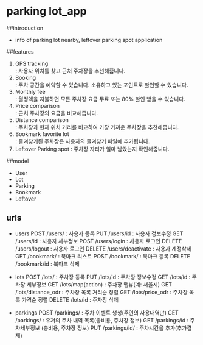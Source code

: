# parking lot_app

##introduction
- info of parking lot nearby, leftover parking spot application

##features
1. GPS tracking  
: 사용자 위치를 찾고 근처 주차장을 추천해줍니다.  
2. Booking  
: 주차 공간을 예약할 수 있습니다. 소유하고 있는 포인트로 할인할 수 있습니다.  
3. Monthly fee  
: 월정액을 지불하면 모든 주차장 요금 무료 또는 80% 할인 받을 수 있습니다.  
4. Price comparison  
: 근처 주차장의 요금을 비교해줍니다.  
5. Distance comparison  
: 주차장과 현재 위치 거리를 비교하여 가장 가까운 주차장을 추천해줍니다.  
6. Bookmark favorite lot  
: 즐겨찾기된 주차장은 사용자의 즐겨찾기 파일에 추가됩니다.  
7. Leftover Parking spot
: 주차장 자리가 얼마 남았는지 확인해줍니다.  

##model
- User
- Lot
- Parking
- Bookmark
- Leftover

## urls
- users
POST /users/ 
: 사용자 등록
PUT /users/id 
: 사용자 정보수정
GET /users/id 
: 사용자 세부정보
POST /users/login 
: 사용자 로그인
DELETE /users/logout 
: 사용자 로그인
DELETE /users/deactivate
: 사용자 계정삭제 
GET /bookmark/
: 북마크 리스트
POST /bookmark/
: 북마크 등록 
DELETE /bookmark/id
: 북마크 삭제

- lots
POST /lots/
: 주차장 등록
PUT /lots/id
: 주차장 정보수정
GET /lots/id
: 주차장 세부정보
GET /lots/map(action) 
: 주차장 맵뷰(예: 서울시)
GET /lots/distance_odr
: 주차장 목록 거리순 정렬
GET /lots/price_odr 
: 주차장 목록 가격순 정렬
DELETE /lots/id 
: 주차장 삭제

- parkings
POST /parkings/ 
: 주차 이벤트 생성(주인의 사용내역만)
GET  /parkings/
: 유저의 주차 내역 목록(총비용, 주차장 정보)
GET  /parkings/id
: 주차세부정보 (총비용, 주차장 정보) 
PUT  /parkings/id/
: 주차시간을 추가(추가결제)
